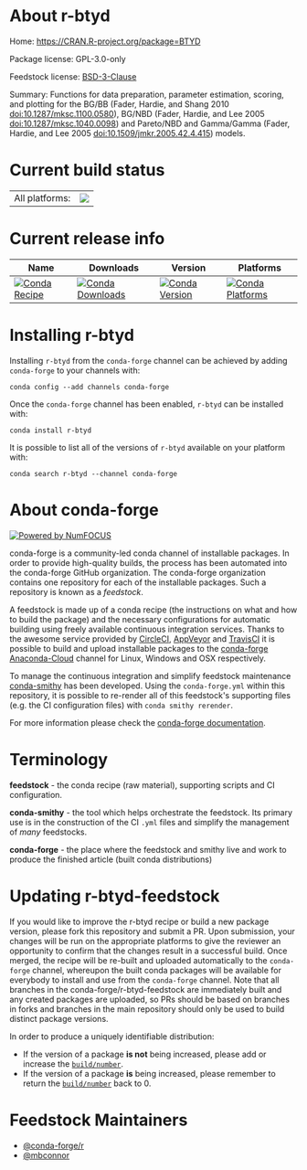 About r-btyd
============

Home: https://CRAN.R-project.org/package=BTYD

Package license: GPL-3.0-only

Feedstock license: [BSD-3-Clause](https://github.com/conda-forge/r-btyd-feedstock/blob/master/LICENSE.txt)

Summary: Functions for data preparation, parameter estimation, scoring, and plotting for the BG/BB (Fader, Hardie, and Shang 2010 <doi:10.1287/mksc.1100.0580>), BG/NBD (Fader, Hardie, and Lee 2005 <doi:10.1287/mksc.1040.0098>) and Pareto/NBD and Gamma/Gamma (Fader, Hardie, and Lee 2005 <doi:10.1509/jmkr.2005.42.4.415>) models.

Current build status
====================


<table><tr><td>All platforms:</td>
    <td>
      <a href="https://dev.azure.com/conda-forge/feedstock-builds/_build/latest?definitionId=11368&branchName=master">
        <img src="https://dev.azure.com/conda-forge/feedstock-builds/_apis/build/status/r-btyd-feedstock?branchName=master">
      </a>
    </td>
  </tr>
</table>

Current release info
====================

| Name | Downloads | Version | Platforms |
| --- | --- | --- | --- |
| [![Conda Recipe](https://img.shields.io/badge/recipe-r--btyd-green.svg)](https://anaconda.org/conda-forge/r-btyd) | [![Conda Downloads](https://img.shields.io/conda/dn/conda-forge/r-btyd.svg)](https://anaconda.org/conda-forge/r-btyd) | [![Conda Version](https://img.shields.io/conda/vn/conda-forge/r-btyd.svg)](https://anaconda.org/conda-forge/r-btyd) | [![Conda Platforms](https://img.shields.io/conda/pn/conda-forge/r-btyd.svg)](https://anaconda.org/conda-forge/r-btyd) |

Installing r-btyd
=================

Installing `r-btyd` from the `conda-forge` channel can be achieved by adding `conda-forge` to your channels with:

```
conda config --add channels conda-forge
```

Once the `conda-forge` channel has been enabled, `r-btyd` can be installed with:

```
conda install r-btyd
```

It is possible to list all of the versions of `r-btyd` available on your platform with:

```
conda search r-btyd --channel conda-forge
```


About conda-forge
=================

[![Powered by NumFOCUS](https://img.shields.io/badge/powered%20by-NumFOCUS-orange.svg?style=flat&colorA=E1523D&colorB=007D8A)](http://numfocus.org)

conda-forge is a community-led conda channel of installable packages.
In order to provide high-quality builds, the process has been automated into the
conda-forge GitHub organization. The conda-forge organization contains one repository
for each of the installable packages. Such a repository is known as a *feedstock*.

A feedstock is made up of a conda recipe (the instructions on what and how to build
the package) and the necessary configurations for automatic building using freely
available continuous integration services. Thanks to the awesome service provided by
[CircleCI](https://circleci.com/), [AppVeyor](https://www.appveyor.com/)
and [TravisCI](https://travis-ci.com/) it is possible to build and upload installable
packages to the [conda-forge](https://anaconda.org/conda-forge)
[Anaconda-Cloud](https://anaconda.org/) channel for Linux, Windows and OSX respectively.

To manage the continuous integration and simplify feedstock maintenance
[conda-smithy](https://github.com/conda-forge/conda-smithy) has been developed.
Using the ``conda-forge.yml`` within this repository, it is possible to re-render all of
this feedstock's supporting files (e.g. the CI configuration files) with ``conda smithy rerender``.

For more information please check the [conda-forge documentation](https://conda-forge.org/docs/).

Terminology
===========

**feedstock** - the conda recipe (raw material), supporting scripts and CI configuration.

**conda-smithy** - the tool which helps orchestrate the feedstock.
                   Its primary use is in the construction of the CI ``.yml`` files
                   and simplify the management of *many* feedstocks.

**conda-forge** - the place where the feedstock and smithy live and work to
                  produce the finished article (built conda distributions)


Updating r-btyd-feedstock
=========================

If you would like to improve the r-btyd recipe or build a new
package version, please fork this repository and submit a PR. Upon submission,
your changes will be run on the appropriate platforms to give the reviewer an
opportunity to confirm that the changes result in a successful build. Once
merged, the recipe will be re-built and uploaded automatically to the
`conda-forge` channel, whereupon the built conda packages will be available for
everybody to install and use from the `conda-forge` channel.
Note that all branches in the conda-forge/r-btyd-feedstock are
immediately built and any created packages are uploaded, so PRs should be based
on branches in forks and branches in the main repository should only be used to
build distinct package versions.

In order to produce a uniquely identifiable distribution:
 * If the version of a package **is not** being increased, please add or increase
   the [``build/number``](https://conda.io/docs/user-guide/tasks/build-packages/define-metadata.html#build-number-and-string).
 * If the version of a package **is** being increased, please remember to return
   the [``build/number``](https://conda.io/docs/user-guide/tasks/build-packages/define-metadata.html#build-number-and-string)
   back to 0.

Feedstock Maintainers
=====================

* [@conda-forge/r](https://github.com/conda-forge/r/)
* [@mbconnor](https://github.com/mbconnor/)

